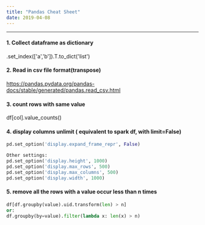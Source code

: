 ```yaml
---
title: "Pandas Cheat Sheet"
date: 2019-04-08
---
```

---------------------
#### 1. Collect dataframe as dictionary
.set_index(['a','b']).T.to_dict('list')

#### 2. Read in csv file format(transpose) 
https://pandas.pydata.org/pandas-docs/stable/generated/pandas.read_csv.html

#### 3. count rows with same value
df[col].value_counts()

#### 4. display columns unlimit ( equivalent to spark df, with limit=False)
```Python
pd.set_option('display.expand_frame_repr', False)

Other settings:
pd.set_option('display.height', 1000)
pd.set_option('display.max_rows', 500)
pd.set_option('display.max_columns', 500)
pd.set_option('display.width', 1000)
```

#### 5. remove all the rows with a value occur less than n times
```Python
df[df.groupby(value).uid.transform(len) > n]
or:
df.groupby(by=value).filter(lambda x: len(x) > n)
```
<!--stackedit_data:
eyJoaXN0b3J5IjpbMTgzNjY2MTkxNF19
-->
